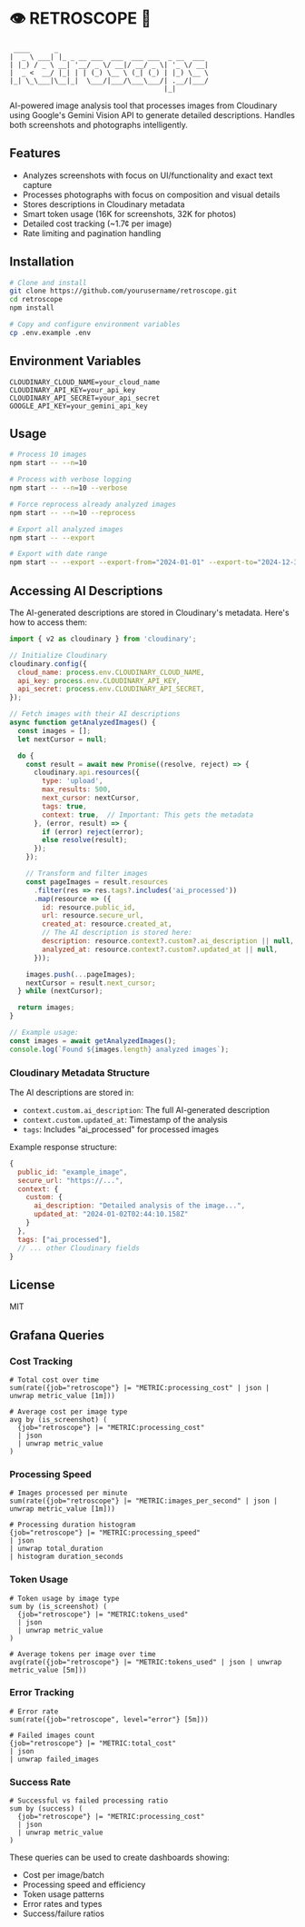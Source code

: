 # 👁️ RETROSCOPE 📸

```
 ____      _                                      
|  _ \ ___| |_ _ __ ___  ___  ___ ___  _ __  ___ 
| |_) / _ \ __| '__/ _ \/ __|/ __/ _ \| '_ \/ __|
|  _ <  __/ |_| | | (_) \__ \ (_| (_) | |_) \__ \
|_| \_\___|\__|_|  \___/|___/\___\___/| .__/|___/
                                      |_|         
```

AI-powered image analysis tool that processes images from Cloudinary using Google's Gemini Vision API to generate detailed descriptions. Handles both screenshots and photographs intelligently.

## Features

- Analyzes screenshots with focus on UI/functionality and exact text capture
- Processes photographs with focus on composition and visual details
- Stores descriptions in Cloudinary metadata
- Smart token usage (16K for screenshots, 32K for photos)
- Detailed cost tracking (~1.7¢ per image)
- Rate limiting and pagination handling

## Installation

```bash
# Clone and install
git clone https://github.com/yourusername/retroscope.git
cd retroscope
npm install

# Copy and configure environment variables
cp .env.example .env
```

## Environment Variables

```env
CLOUDINARY_CLOUD_NAME=your_cloud_name
CLOUDINARY_API_KEY=your_api_key
CLOUDINARY_API_SECRET=your_api_secret
GOOGLE_API_KEY=your_gemini_api_key
```

## Usage

```bash
# Process 10 images
npm start -- --n=10

# Process with verbose logging
npm start -- --n=10 --verbose

# Force reprocess already analyzed images
npm start -- --n=10 --reprocess

# Export all analyzed images
npm start -- --export

# Export with date range
npm start -- --export --export-from="2024-01-01" --export-to="2024-12-31"
```

## Accessing AI Descriptions

The AI-generated descriptions are stored in Cloudinary's metadata. Here's how to access them:

```javascript
import { v2 as cloudinary } from 'cloudinary';

// Initialize Cloudinary
cloudinary.config({
  cloud_name: process.env.CLOUDINARY_CLOUD_NAME,
  api_key: process.env.CLOUDINARY_API_KEY,
  api_secret: process.env.CLOUDINARY_API_SECRET,
});

// Fetch images with their AI descriptions
async function getAnalyzedImages() {
  const images = [];
  let nextCursor = null;

  do {
    const result = await new Promise((resolve, reject) => {
      cloudinary.api.resources({
        type: 'upload',
        max_results: 500,
        next_cursor: nextCursor,
        tags: true,
        context: true,  // Important: This gets the metadata
      }, (error, result) => {
        if (error) reject(error);
        else resolve(result);
      });
    });

    // Transform and filter images
    const pageImages = result.resources
      .filter(res => res.tags?.includes('ai_processed'))
      .map(resource => ({
        id: resource.public_id,
        url: resource.secure_url,
        created_at: resource.created_at,
        // The AI description is stored here:
        description: resource.context?.custom?.ai_description || null,
        analyzed_at: resource.context?.custom?.updated_at || null,
      }));

    images.push(...pageImages);
    nextCursor = result.next_cursor;
  } while (nextCursor);

  return images;
}

// Example usage:
const images = await getAnalyzedImages();
console.log(`Found ${images.length} analyzed images`);
```

### Cloudinary Metadata Structure

The AI descriptions are stored in:
- `context.custom.ai_description`: The full AI-generated description
- `context.custom.updated_at`: Timestamp of the analysis
- `tags`: Includes "ai_processed" for processed images

Example response structure:
```javascript
{
  public_id: "example_image",
  secure_url: "https://...",
  context: {
    custom: {
      ai_description: "Detailed analysis of the image...",
      updated_at: "2024-01-02T02:44:10.158Z"
    }
  },
  tags: ["ai_processed"],
  // ... other Cloudinary fields
}
```

## License

MIT

## Grafana Queries

### Cost Tracking
```logql
# Total cost over time
sum(rate({job="retroscope"} |= "METRIC:processing_cost" | json | unwrap metric_value [1m]))

# Average cost per image type
avg by (is_screenshot) (
  {job="retroscope"} |= "METRIC:processing_cost" 
  | json 
  | unwrap metric_value
)
```

### Processing Speed
```logql
# Images processed per minute
sum(rate({job="retroscope"} |= "METRIC:images_per_second" | json | unwrap metric_value [1m]))

# Processing duration histogram
{job="retroscope"} |= "METRIC:processing_speed"
| json
| unwrap total_duration
| histogram duration_seconds
```

### Token Usage
```logql
# Token usage by image type
sum by (is_screenshot) (
  {job="retroscope"} |= "METRIC:tokens_used"
  | json
  | unwrap metric_value
)

# Average tokens per image over time
avg(rate({job="retroscope"} |= "METRIC:tokens_used" | json | unwrap metric_value [5m]))
```

### Error Tracking
```logql
# Error rate
sum(rate({job="retroscope", level="error"} [5m]))

# Failed images count
{job="retroscope"} |= "METRIC:total_cost"
| json
| unwrap failed_images
```

### Success Rate
```logql
# Successful vs failed processing ratio
sum by (success) (
  {job="retroscope"} |= "METRIC:processing_cost"
  | json
  | unwrap metric_value
)
```

These queries can be used to create dashboards showing:
- Cost per image/batch
- Processing speed and efficiency
- Token usage patterns
- Error rates and types
- Success/failure ratios